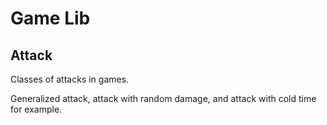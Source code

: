 ﻿# Game Lib

## Attack

Classes of attacks in games. 

Generalized attack, attack with random damage, and attack with cold time for example.